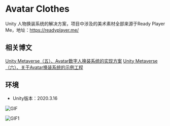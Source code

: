 # Avatar Clothes

Unity 人物换装系统的解决方案，项目中涉及的美术素材全部来源于Ready Player Me，地址：https://readyplayer.me/ 

## 相关博文
[Unity Metaverse（五）、Avatar数字人换装系统的实现方案](https://blog.csdn.net/qq_42139931/article/details/126574959?spm=1001.2014.3001.5501)
[Unity Metaverse（六）、关于Avatar换装系统的示例工程](https://blog.csdn.net/qq_42139931/article/details/127071578?spm=1001.2014.3001.5501)

## 环境

- Unity版本：2020.3.16

![GIF](https://user-images.githubusercontent.com/44351120/192448602-5b28960e-8b57-4b82-9473-d3ba240169db.gif)

![GIF1](https://user-images.githubusercontent.com/44351120/192448622-c385e202-478a-4bd5-963a-73acd9d7ff24.gif)

